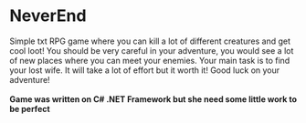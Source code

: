 # NeverEnd
Simple txt RPG game where you can kill a lot of different creatures and get cool loot! You should be very careful in your adventure, you would see a lot of new places where you can meet your enemies. Your main task is to find your lost wife. It will take a lot of effort but it worth it! Good luck on your adventure!
<br></br>
<b>Game was written on C# .NET Framework but she need some little work to be perfect</b>
